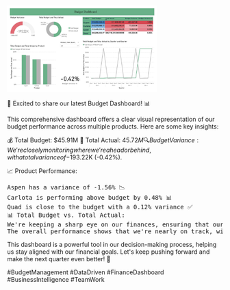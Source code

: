 <img src="https://github.com/Mohamed-Tamer-1/Data-Analysis/blob/main/Budget%20Dashboard/Budget%20Dashboard.jpg" width="350">


🚀 Excited to share our latest Budget Dashboard! 📊

This comprehensive dashboard offers a clear visual representation of our budget performance across multiple products. Here are some key insights:

💰 Total Budget: $45.91M
💸 Total Actual: $45.72M
🔍 Budget Variance: We're closely monitoring where we're ahead or behind, with a total variance of -$193.22K (-0.42%).

📈 Product Performance:

<pre>Aspen has a variance of -1.56% 📉
Carlota is performing above budget by 0.48% 📊
Quad is close to the budget with a 0.12% variance ✅
📊 Total Budget vs. Total Actual:
We're keeping a sharp eye on our finances, ensuring that our actuals align closely with our budget. 
The overall performance shows that we're nearly on track, with a small variance that we're addressing.
</pre>

This dashboard is a powerful tool in our decision-making process, helping us stay aligned with our financial goals. Let's keep pushing forward and make the next quarter even better! 💪

#BudgetManagement #DataDriven #FinanceDashboard #BusinessIntelligence #TeamWork
